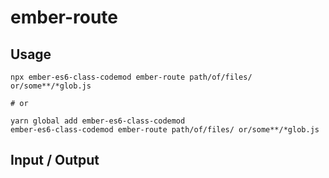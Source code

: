 # ember-route


## Usage

```
npx ember-es6-class-codemod ember-route path/of/files/ or/some**/*glob.js

# or

yarn global add ember-es6-class-codemod
ember-es6-class-codemod ember-route path/of/files/ or/some**/*glob.js
```

## Input / Output

<!--FIXTURES_TOC_START-->
<!--FIXTURES_TOC_END-->

<!--FIXTURES_CONTENT_START-->
<!--FIXTURES_CONTENT_END-->